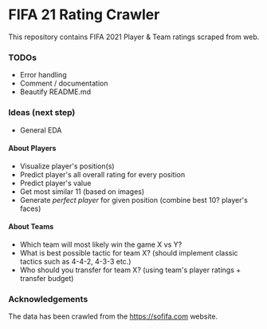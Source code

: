 # FIFA 21 Rating Crawler

This repository contains FIFA 2021 Player &amp; Team ratings scraped from web.

### TODOs
 - Error handling
 - Comment / documentation
 - Beautify README.md
 
### Ideas (next step)
 - General EDA
#### About Players
 - Visualize player's position(s)
 - Predict player's all overall rating for every position
 - Predict player's value
 - Get most similar 11 (based on images)
 - Generate *perfect player* for given position (combine best 10? player's faces)
 
#### About Teams
 - Which team will most likely win the game X vs Y?
 - What is best possible tactic for team X? (should implement classic tactics such as 4-4-2, 4-3-3 etc.)
 - Who should you transfer for team X? (using team's player ratings + transfer budget)
 
### Acknowledgements
The data has been crawled from the https://sofifa.com website.
